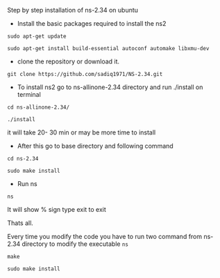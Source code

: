 Step by step installation of ns-2.34 on ubuntu

* Install the basic packages required to install the ns2

`sudo apt-get update`

`sudo apt-get install build-essential autoconf automake libxmu-dev`


* clone the repository or download it.

`git clone https://github.com/sadiq1971/NS-2.34.git`


* To install ns2  go to ns-allinone-2.34 directory and run ./install on terminal

`cd ns-allinone-2.34/`

`./install`

it will take 20- 30 min or may be more time to install


* After this go to base directory and following command

`cd ns-2.34`

`sudo make install`


* Run ns

`ns`

It will show % sign
type exit to exit

Thats all.


Every time you modify the code you have to run two command from ns-2.34 directory to modify the executable `ns`

`make`

`sudo make install`
